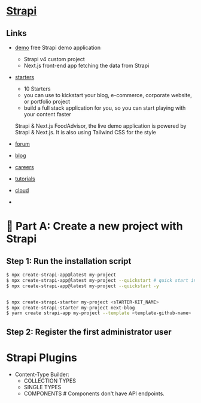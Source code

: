 [Strapi](https://strapi.io/)
===


## Links
- [demo](https://strapi.io/demo)  free Strapi demo application
    - Strapi v4 custom project
    - Next.js front-end app fetching the data from Strapi
- [starters](https://strapi.io/starters)
    - 10 Starters
    - you can use to kickstart your blog, e-commerce, corporate website, or portfolio project
    - build a full stack application for you, so you can start playing with your content faster

    Strapi & Next.js
FoodAdvisor, the live demo application is powered by Strapi & Next.js. It is also using Tailwind CSS for the style

- [forum](https://forum.strapi.io/)


- [blog](https://strapi.io/blog)
- [careers](https://strapi.io/careers)
- [tutorials](https://strapi.io/tutorials)
- [cloud](https://strapi.io/cloud)
- []()



# 🚀 Part A: Create a new project with Strapi

## Step 1: Run the installation script
```bash
$ npx create-strapi-app@latest my-project
$ npx create-strapi-app@latest my-project --quickstart # quick start installation sets up Strapi with a SQLite
$ npx create-strapi-app@latest my-project --quickstart -y


$ npx create-strapi-starter my-project <sTARTER-KIT_NAME>
$ npx create-strapi-starter my-project next-blog
$ yarn create strapi-app my-project --template <template-github-name>
```

## Step 2: Register the first administrator user



# Strapi Plugins









* Content-Type Builder:
    - COLLECTION TYPES
    - SINGLE TYPES
    - COMPONENTS    # Components don't have API endpoints.
